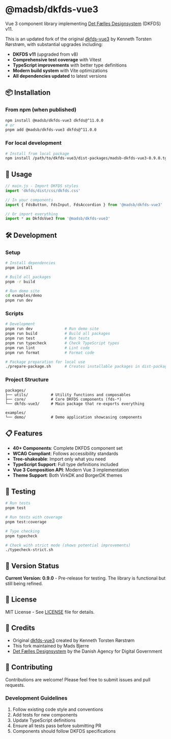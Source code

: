 # @madsb/dkfds-vue3

Vue 3 component library implementing [Det Fælles Designsystem](https://designsystem.dk/) (DKFDS) v11.

This is an updated fork of the original [dkfds-vue3](https://github.com/whitewillow/dkfds-vue3) by Kenneth Torsten Rørstrøm, with substantial upgrades including:
- **DKFDS v11** (upgraded from v8)
- **Comprehensive test coverage** with Vitest
- **TypeScript improvements** with better type definitions
- **Modern build system** with Vite optimizations
- **All dependencies updated** to latest versions

## 📦 Installation

### From npm (when published)
```bash
npm install @madsb/dkfds-vue3 dkfds@^11.0.0
# or
pnpm add @madsb/dkfds-vue3 dkfds@^11.0.0
```

### For local development
```bash
# Install from local package
npm install /path/to/dkfds-vue3/dist-packages/madsb-dkfds-vue3-0.9.0.tgz dkfds@^11.0.0
```

## 🚀 Usage

```javascript
// main.js - Import DKFDS styles
import 'dkfds/dist/css/dkfds.css'

// In your components
import { FdsButton, FdsInput, FdsAccordion } from '@madsb/dkfds-vue3'

// Or import everything
import * as DkfdsVue3 from '@madsb/dkfds-vue3'
```

## 🛠️ Development

### Setup
```bash
# Install dependencies
pnpm install

# Build all packages
pnpm -r build

# Run demo site
cd examples/demo
pnpm run dev
```

### Scripts
```bash
# Development
pnpm run dev              # Run demo site
pnpm run build            # Build all packages
pnpm run test             # Run tests
pnpm run typecheck        # Check TypeScript types
pnpm run lint             # Lint code
pnpm run format           # Format code

# Package preparation for local use
./prepare-package.sh      # Creates installable packages in dist-packages/
```

### Project Structure
```
packages/
├── utils/          # Utility functions and composables
├── core/           # Core DKFDS components (fds-*)
└── dkfds-vue3/     # Main package that re-exports everything

examples/
└── demo/           # Demo application showcasing components
```

## 📋 Features

- **40+ Components**: Complete DKFDS component set
- **WCAG Compliant**: Follows accessibility standards
- **Tree-shakeable**: Import only what you need
- **TypeScript Support**: Full type definitions included
- **Vue 3 Composition API**: Modern Vue 3 implementation
- **Theme Support**: Both VirkDK and BorgerDK themes

## 🧪 Testing

```bash
# Run tests
pnpm test

# Run tests with coverage
pnpm test:coverage

# Type checking
pnpm typecheck

# Check with strict mode (shows potential improvements)
./typecheck-strict.sh
```

## 📝 Version Status

**Current Version: 0.9.0** - Pre-release for testing. The library is functional but still being refined.

## 📄 License

MIT License - See [LICENSE](./LICENSE) file for details.

## 🙏 Credits

- Original [dkfds-vue3](https://github.com/whitewillow/dkfds-vue3) created by Kenneth Torsten Rørstrøm
- This fork maintained by Mads Bjerre
- [Det Fælles Designsystem](https://designsystem.dk/) by the Danish Agency for Digital Government

## 🤝 Contributing

Contributions are welcome! Please feel free to submit issues and pull requests.

### Development Guidelines
1. Follow existing code style and conventions
2. Add tests for new components
3. Update TypeScript definitions
4. Ensure all tests pass before submitting PR
5. Components should follow DKFDS specifications